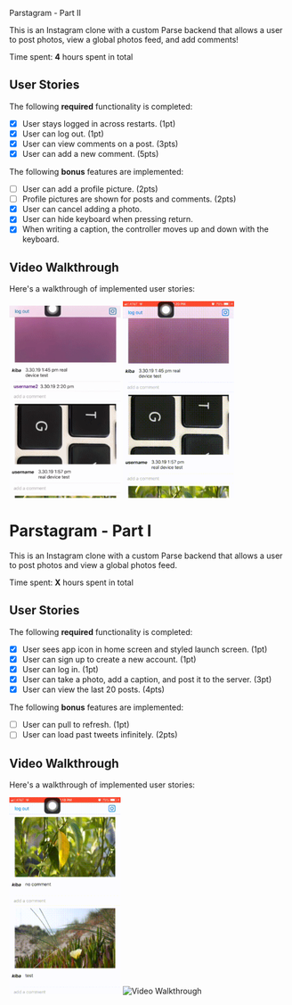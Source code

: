 Parstagram - Part II

This is an Instagram clone with a custom Parse backend that allows a user to post photos, view a global photos feed, and add comments!

Time spent: **4** hours spent in total

## User Stories

The following **required** functionality is completed:

- [x] User stays logged in across restarts. (1pt)
- [x] User can log out. (1pt)
- [x] User can view comments on a post. (3pts)
- [x] User can add a new comment. (5pts)

The following **bonus** features are implemented:

- [ ] User can add a profile picture. (2pts)
- [ ] Profile pictures are shown for posts and comments. (2pts)
- [x] User can cancel adding a photo.
- [x] User can hide keyboard when pressing return.
- [x] When writing a caption, the controller moves up and down with the keyboard.

## Video Walkthrough

Here's a walkthrough of implemented user stories:

<img src='logout.gif' title='Video Walkthrough' width="200" alt='Video Walkthrough' />
<img src='postcomment.gif' title='Video Walkthrough' width="200" alt='Video Walkthrough' />





# Parstagram - Part I

This is an Instagram clone with a custom Parse backend that allows a user to post photos and view a global photos feed.

Time spent: **X** hours spent in total

## User Stories

The following **required** functionality is completed:

- [x] User sees app icon in home screen and styled launch screen. (1pt)
- [x] User can sign up to create a new account. (1pt)
- [x] User can log in. (1pt)
- [x] User can take a photo, add a caption, and post it to the server. (3pt)
- [x] User can view the last 20 posts. (4pts)

The following **bonus** features are implemented:

- [ ] User can pull to refresh. (1pt)
- [ ] User can load past tweets infinitely. (2pts)

## Video Walkthrough

Here's a walkthrough of implemented user stories:

<img src='postphoto.gif' title='Video Walkthrough' width="200" alt='Video Walkthrough' />
<img src='viewlast20.gif' title='Video Walkthrough' width="200" alt='Video Walkthrough' />


